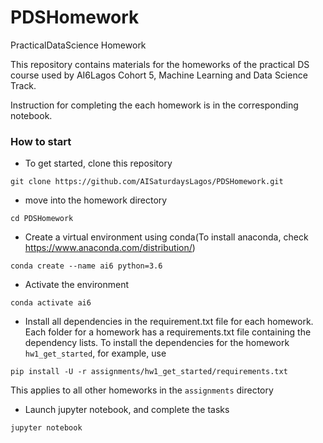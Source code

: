 # PDSHomework
PracticalDataScience Homework

This repository contains materials for the homeworks of the practical DS course used by AI6Lagos Cohort 5, Machine Learning and Data Science Track. 

Instruction for completing the each homework is in the corresponding notebook.

### How to start
- To get started, clone this repository

`git clone https://github.com/AISaturdaysLagos/PDSHomework.git`

- move into the homework directory

`cd PDSHomework`

- Create a virtual environment using conda(To install anaconda, check https://www.anaconda.com/distribution/)

`conda create --name ai6 python=3.6`

- Activate the environment

`conda activate ai6`

- Install all dependencies in the requirement.txt file for each homework. Each folder for a homework has a requirements.txt file containing the dependency lists. To install the dependencies for the homework `hw1_get_started`, for example, use

`pip install -U -r assignments/hw1_get_started/requirements.txt` 

This applies to all other homeworks in the `assignments` directory

- Launch jupyter notebook, and complete the tasks

`jupyter notebook`
